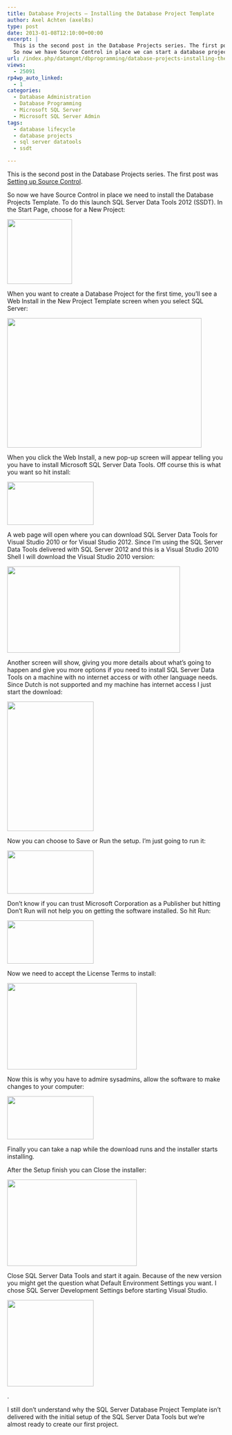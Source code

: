 ```yaml
---
title: Database Projects – Installing the Database Project Template
author: Axel Achten (axel8s)
type: post
date: 2013-01-08T12:10:00+00:00
excerpt: |
  This is the second post in the Database Projects series. The first post was Setting up Source Control.
  So now we have Source Control in place we can start a database project. To do this launch SQL Server Data Tools 2012 (SSDT). In the Start Page, choos&hellip;
url: /index.php/datamgmt/dbprogramming/database-projects-installing-the-database-project-template/
views:
  - 25091
rp4wp_auto_linked:
  - 1
categories:
  - Database Administration
  - Database Programming
  - Microsoft SQL Server
  - Microsoft SQL Server Admin
tags:
  - database lifecycle
  - database projects
  - sql server datatools
  - ssdt

---
```

This is the second post in the Database Projects series. The first post was [Setting up Source Control][1].
  
So now we have Source Control in place we need to install the Database Projects Template. To do this launch SQL Server Data Tools 2012 (SSDT). In the Start Page, choose for a New Project:

<div class="image_block">
  <a href="/wp-content/uploads/blogs/DataMgmt/Axel8s/DBPCreate1.png?mtime=1357652727"><img alt="" src="/wp-content/uploads/blogs/DataMgmt/Axel8s/DBPCreate1.png?mtime=1357652727" width="150" height="150" /></a>
</div>

When you want to create a Database Project for the first time, you&#8217;ll see a Web Install in the New Project Template screen when you select SQL Server:

<div class="image_block">
  <a href="/wp-content/uploads/blogs/DataMgmt/Axel8s/DBPCreate2.png?mtime=1357652946"><img alt="" src="/wp-content/uploads/blogs/DataMgmt/Axel8s/DBPCreate2.png?mtime=1357652946" width="450" height="300" /></a>
</div>

When you click the Web Install, a new pop-up screen will appear telling you you have to install Microsoft SQL Server Data Tools. Off course this is what you want so hit install:

<div class="image_block">
  <a href="/wp-content/uploads/blogs/DataMgmt/Axel8s/DBPCreate3.png?mtime=1357652946"><img alt="" src="/wp-content/uploads/blogs/DataMgmt/Axel8s/DBPCreate3.png?mtime=1357652946" width="200" height="100" /></a>
</div>

A web page will open where you can download SQL Server Data Tools for Visual Studio 2010 or for Visual Studio 2012. Since I&#8217;m using the SQL Server Data Tools delivered with SQL Server 2012 and this is a Visual Studio 2010 Shell I will download the Visual Studio 2010 version:

<div class="image_block">
  <a href="/wp-content/uploads/blogs/DataMgmt/Axel8s/DBPCreate4.png?mtime=1357652946"><img alt="" src="/wp-content/uploads/blogs/DataMgmt/Axel8s/DBPCreate4.png?mtime=1357652946" width="400" height="200" /></a>
</div>

Another screen will show, giving you more details about what&#8217;s going to happen and give you more options if you need to install SQL Server Data Tools on a machine with no internet access or with other language needs. Since Dutch is not supported and my machine has internet access I just start the download:

<div class="image_block">
  <a href="/wp-content/uploads/blogs/DataMgmt/Axel8s/DBPCreate5.png?mtime=1357652946"><img alt="" src="/wp-content/uploads/blogs/DataMgmt/Axel8s/DBPCreate5.png?mtime=1357652946" width="200" height="300" /></a>
</div>

Now you can choose to Save or Run the setup. I&#8217;m just going to run it:

<div class="image_block">
  <a href="/wp-content/uploads/blogs/DataMgmt/Axel8s/DBPCreate6.png?mtime=1357652946"><img alt="" src="/wp-content/uploads/blogs/DataMgmt/Axel8s/DBPCreate6.png?mtime=1357652946" width="200" height="100" /></a>
</div>

Don&#8217;t know if you can trust Microsoft Corporation as a Publisher but hitting Don&#8217;t Run will not help you on getting the software installed. So hit Run:

<div class="image_block">
  <a href="/wp-content/uploads/blogs/DataMgmt/Axel8s/DBPCreate7.png?mtime=1357652946"><img alt="" src="/wp-content/uploads/blogs/DataMgmt/Axel8s/DBPCreate7.png?mtime=1357652946" width="200" height="100" /></a>
</div>

Now we need to accept the License Terms to install:

<div class="image_block">
  <a href="/wp-content/uploads/blogs/DataMgmt/Axel8s/DBPCreate8.png?mtime=1357652946"><img alt="" src="/wp-content/uploads/blogs/DataMgmt/Axel8s/DBPCreate8.png?mtime=1357652946" width="300" height="200" /></a>
</div>

Now this is why you have to admire sysadmins, allow the software to make changes to your computer:

<div class="image_block">
  <a href="/wp-content/uploads/blogs/DataMgmt/Axel8s/DBPCreate9.png?mtime=1357652946"><img alt="" src="/wp-content/uploads/blogs/DataMgmt/Axel8s/DBPCreate9.png?mtime=1357652946" width="200" height="100" /></a>
</div>

Finally you can take a nap while the download runs and the installer starts installing.
  
After the Setup finish you can Close the installer:

<div class="image_block">
  <a href="/wp-content/uploads/blogs/DataMgmt/Axel8s/DBPCreate10.png?mtime=1357652947"><img alt="" src="/wp-content/uploads/blogs/DataMgmt/Axel8s/DBPCreate10.png?mtime=1357652947" width="300" height="200" /></a>
</div>

Close SQL Server Data Tools and start it again. Because of the new version you might get the question what Default Environment Settings you want. I chose SQL Server Development Settings before starting Visual Studio.

<div class="image_block">
  <a href="/wp-content/uploads/blogs/DataMgmt/Axel8s/DBPCreate11.png?mtime=1357652947"><img alt="" src="/wp-content/uploads/blogs/DataMgmt/Axel8s/DBPCreate11.png?mtime=1357652947" width="200" height="200" /></a>
</div>

.
  
I still don&#8217;t understand why the SQL Server Database Project Template isn&#8217;t delivered with the initial setup of the SQL Server Data Tools but we&#8217;re almost ready to create our first project.

 [1]: /index.php/DataMgmt/DBAdmin/database-projects-setting-up-source